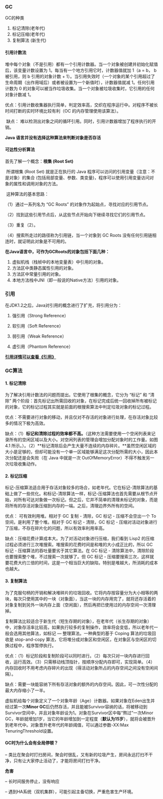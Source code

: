 ### GC

GC的种类

1. 标记清除(老年代)
2. 标记压缩(老年代)
3. 复制算法 (新生代)

#### 引用计数法

 堆中每个对象（不是引用）都有一个引用计数器。当一个对象被创建并初始化赋值后，该变量计数设置为 1。每当有一个地方引用它时，计数器值就加 1（a = b， b 被引用，则 b 引用的对象计数 + 1）。当引用失效时（一个对象的某个引用超过了生命周期（出作用域后）或者被设置为一个新值时），计数器值就减 1。任何引用计数为 0 的对象可以被当作垃圾收集。当一个对象被垃圾收集时，它引用的任何对象计数减 1。

​    优点：引用计数收集器执行简单，判定效率高，交织在程序运行中。对程序不被长时间打断的实时环境比较有利（OC 的内存管理使用该算法）。

​    缺点： 难以检测出对象之间的循环引用。同时，引用计数器增加了程序执行的开销。

**Java 语言并没有选择这种算法来判断对象是否存活**

#### 可达性分析算法

首先了解一个概念：**根集 (Root Set)**

​    所谓根集 (Root Set) 就是正在执行的 Java 程序可以访问的引用变量（注意：不是对象）的集合 (包括局部变量、参数、类变量)，程序可以使用引用变量访问对象的属性和调用对象的方法。

​    这种算法的基本思路：

 （1）通过一系列名为 “GC Roots” 的对象作为起始点，寻找对应的引用节点。

 （2）找到这些引用节点后，从这些节点开始向下继续寻找它们的引用节点。

 （3）重复（2）。

 （4）搜索所走过的路径称为引用链，当一个对象到 GC Roots 没有任何引用链相连时，就证明此对象是不可用的。

**在Java语言中，可作为GCRoots的对象包括下面几种：**

1. 虚拟机栈（栈帧中的本地变量表）中引用的对象。
2. 方法区中类静态属性引用的对象。
3. 方法区中常量引用的对象。
4. 本地方法栈中JNI（即一般说的Native方法）引用的对象。

### 引用

在JDK1.2之后，Java对引用的概念进行了扩充，将引用分为：

1. 强引用（Strong Reference）

2. 软引用（Soft Reference）
3. 弱引用（Weak Reference）
4. 虚引用（Phantom Reference）

**[引用详情可以查看《引用》](https://github.com/a827871781/Java-notes/blob/master/JVM/%E5%BC%95%E7%94%A8.md)**


### GC算法

#### 1. 标记清除

为了解决引用计数法的问题而提出。它使用了根集的概念，它分为 “标记” 和 “清除” 两个阶段：首先标记出所需回收的对象，在标记完成后统一回收掉所有被标记的对象，它的标记过程其实就是前面的根搜索算法中判定垃圾对象的标记过程。

​    优点：不需要进行对象的移动，并且仅对不存活的对象进行处理，在存活对象比较多的情况下极为高效。

​      缺点：（1）**标记和清除过程的效率都不高。**（这种方法需要使用一个空闲列表来记录所有的空闲区域以及大小。对空闲列表的管理会增加分配对象时的工作量。如图 4.1 所示。）。（2）**标记清除后会产生大量不连续的内存碎片。**虽然空闲区域的大小是足够的，但却可能没有一个单一区域能够满足这次分配所需的大小，因此本次分配还是会失败（在 Java 中就是一次 OutOfMemoryError）不得不触发另一次垃圾收集动作。

#### 2. 标记压缩

标记-压缩算法适合用于存活对象较多的场合，如老年代。它在标记-清除算法的基础上做了一些优化。和标记-清除算法一样，标记-压缩算法也首先需要从根节点开始，对所有可达对象做一次标记。但之后，它并不简单的清理未标记的对象，而是将所有的存活对象压缩到内存的一端。之后，清理边界外所有的空间。

优点： 可有效利用堆。相对于 GC 复制 - 清除，GC 标记 - 压缩不会空出一个 To 空间，是利用了整个堆。相对于 GC 标记 - 清除，GC 标记 - 压缩对活动对象进行了压缩，不存在碎片化的问题，所以有效率利用率高。

缺点：压缩花费计算成本大。为了对活动对象进行压缩，我们看到 Lisp2 的压缩过程必须进行三次堆搜索。堆搜索的花费时间是和堆的大小成正比的，所以 GC 标记 - 压缩算法的吞吐量要劣于其它算法。在 GC 标记 - 清除算法中，清除阶段也要搜索整个堆，不过搜索一次就够了。但 GC 标记 - 压缩要搜索三次，这样就要花费大约三倍的时间，这是一个相当巨大的缺陷，特别是堆越大，所消耗的成本也越大。

#### 3. 复制算法

为了克服句柄的开销和解决堆碎片的垃圾回收。它将内存按容量分为大小相等的两块，每次只使用其中的一块（对象面），当这一块的内存用完了，就将还存活着的对象复制到另外一块内存上面（空闲面），然后再把已使用过的内存空间一次清理掉。

​      复制算法比较适合于新生代（短生存期的对象），在老年代（长生存期的对象）中，对象存活率比较高，如果执行较多的复制操作，效率将会变低，所以老年代一般会选用其他算法，如标记 — 整理算法。一种典型的基于 Coping 算法的垃圾回收是 stop-and-copy 算法，它将堆分成对象区和空闲区，在对象区与空闲区的切换过程中，程序暂停执行。

​      优点：（1）标记阶段和复制阶段可以同时进行。（2）每次只对一块内存进行回收，运行高效。（3）只需移动栈顶指针，按顺序分配内存即可，实现简单。（4）内存回收时不用考虑内存碎片的出现（得活动对象所占的内存空间之间没有空闲间隔）。

​      缺点：需要一块能容纳下所有存活对象的额外的内存空间。因此，可一次性分配的最大内存缩小了一半。

虚拟机给每个对象定义了一个对象年龄（Age）计数器。如果对象在Eden出生并经过第一次**Minor GC**后仍然存活，并且能被Survivor容纳的话，将被移动到Survivor空间中，并且对象年龄设为1。对象在Survivor区中每“熬过”一次Minor GC，年龄就增加1岁，当它的年龄增加到一定程度（**默认为15岁**），就将会被晋升到老年代中。对象晋升老年代的年龄阈值，可以通过参数-XX:Max TenuringThreshold设置。

#### GC时为什么会有全局停顿？

– 类比在聚会时打扫房间，聚会时很乱，又有新的垃圾产生，房间永远打扫不干净，只有让大家停止活动了，才能将房间打扫干净。

**危害**

– 长时间服务停止，没有响应

– 遇到HA系统（双机集群），可能引起主备切换，严重危害生产环境。



